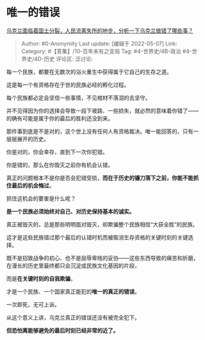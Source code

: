 # 唯一的错误
[乌克兰面临着国土分裂，人民流离失所的地步，分析一下乌克兰做错了哪些事？](https://www.zhihu.com/question/530734650/answer/2474875040)

> Author: #0-Anonymity
> Last update: [编辑于 2022-05-07]
> Link:
> Category: #【答集】/10-百年未有之变局
> Tag: #4-世界史/4B-政治 #4-世界史/4D-历史
> 评论区:
> 泛讨论:

每一个民族，都要在无数次的浴火重生中获得属于它自己的生存之道。

这是每一个有资格存在于世的民族必经的孵化过程。

每个民族都必定会坚信一些事情，不见棺材不落泪的去坚守。

并不见得因为你的选择会导致一段下坡路、一些损失，就必然的意味着你错了——的确有可能是属于你的最后的胜利还没到来。

那件事到底是不是对的，这个世上没有任何人有资格裁决。唯一能回答的，只有一层层展开的历史。

你是对的，你会幸存，直到下一次你犯错。

你是错的，那么在你毁灭之前你有机会认错。

真正的问题根本不是你是否会犯错受损，**而在于历史的镰刀落下之前，你能不能抓住最后的机会悔过**。

抓住这机会的要害是什么呢？

**是一个民族必须始终对自己、对历史保持基本的诚实。**

真正被毁灭的，总是那些明明面对毁灭，却欺骗整个民族相信“大获全胜”的民族。

这才是这些民族错过那个最后的认错时机而被取消生存资格的关键时刻的关键选择。

既不是招致战争的初心、也不是屈辱卑贱的妥协——这些东西导致的痛苦和折磨，在漫长的历史里最终都只会沉淀成民族文化基因的片段，

而是**在关键时刻的自我欺骗**，

才是一个民族、一个国家真正能犯的**唯一的真正的错误**。

一次即死，无可上诉。

从这个意义上讲，乌克兰真正的错误还没有被完全犯下。

**但恐怕离能够避免的最后时刻已经非常的近了。**
